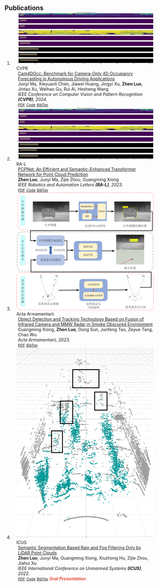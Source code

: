 <h2 id="publications" style="margin: 2px 0px -15px;">Publications</h2>

<div class="publications">
<ol class="bibliography">

<li>
<div class="pub-row">

  <div class="col-sm-3 abbr" style="position: relative;padding-right: 15px;padding-left: 15px;">
    <img src="assets/img/predictions.gif" class="teaser img-fluid z-depth-1">
    <abbr class="badge">CVPR</abbr>
  </div>

  <div class="col-sm-9" style="position: relative;padding-right: 15px;padding-left: 20px;">
    <div class="title"><a href="https://arxiv.org/abs/2311.17663">Cam4DOcc: Benchmark for Camera-Only 4D Occupancy Forecasting in Autonomous Driving Applications</a></div>
    <div class="author">Junyi Ma, Xieyuanli Chen, Jiawei Huang, Jingyi Xu, <strong>Zhen Luo</strong>, Jintao Xu, Weihao Gu, Rui Ai, Hesheng Wang </div>
    <div class="periodical"><em>IEEE Conference on Computer Vision and Pattern Recognition <strong>(CVPR)</strong>, 2024.</em></div>
    <div class="links">
      <a href="https://arxiv.org/pdf/2311.17663" class="btn btn-sm z-depth-0" role="button" target="_blank" style="font-size:12px;">PDF</a>
      <a href="https://github.com/Blurryface0814/PCPNet" class="btn btn-sm z-depth-0" role="button" target="_blank" style="font-size:12px;">Code</a>
      <a href="https://scholar.googleusercontent.com/scholar.bib?q=info:dSDIiNKpStUJ:scholar.google.com/&output=citation&scisdr=Cm0hZPtzEI7s6CnWycY:AGlGAw8AAAAAZIrQ0cYM2niwAZeZwgxdCLjJ2hc&scisig=AGlGAw8AAAAAZIrQ0WTPc4jeegVSnDLTNUuvImo&scisf=4&ct=citation&cd=-1&hl=zh-CN" class="btn btn-sm z-depth-0" role="button" target="_blank" style="font-size:12px;">BibTex</a>
    </div>
  </div>
</div>
</li>

<li>
<div class="pub-row">

  <div class="col-sm-3 abbr" style="position: relative;padding-right: 15px;padding-left: 15px;">
    <img src="assets/img/predictions.gif" class="teaser img-fluid z-depth-1">
    <abbr class="badge">RA-L</abbr>
  </div>

  <div class="col-sm-9" style="position: relative;padding-right: 15px;padding-left: 20px;">
    <div class="title"><a href="https://ieeexplore.ieee.org/abstract/document/10141631?casa_token=_FYx0HzvUMMAAAAA:umVVz5gsOHEUkf659uSD8SZyh4HsOR4dN4lVy5hucKSvOO8yjM66AxqF5hSh4HiiF8x4OE8gDepjoNw">PCPNet: An Efficient and Semantic-Enhanced Transformer Network for Point Cloud Prediction</a></div>
    <div class="author"><strong>Zhen Luo</strong>, Junyi Ma, Zijie Zhou, Guangming Xiong</div>
    <div class="periodical"><em>IEEE Robotics and Automation Letters <strong>(RA-L)</strong>, 2023.</em></div>
    <div class="links">
      <a href="https://arxiv.org/pdf/2304.07773.pdf" class="btn btn-sm z-depth-0" role="button" target="_blank" style="font-size:12px;">PDF</a>
      <a href="https://github.com/Blurryface0814/PCPNet" class="btn btn-sm z-depth-0" role="button" target="_blank" style="font-size:12px;">Code</a>
      <a href="https://scholar.googleusercontent.com/scholar.bib?q=info:dSDIiNKpStUJ:scholar.google.com/&output=citation&scisdr=Cm0hZPtzEI7s6CnWycY:AGlGAw8AAAAAZIrQ0cYM2niwAZeZwgxdCLjJ2hc&scisig=AGlGAw8AAAAAZIrQ0WTPc4jeegVSnDLTNUuvImo&scisf=4&ct=citation&cd=-1&hl=zh-CN" class="btn btn-sm z-depth-0" role="button" target="_blank" style="font-size:12px;">BibTex</a>
    </div>
  </div>
</div>
</li>


<li>
<div class="pub-row">

  <div class="col-sm-3 abbr" style="position: relative;padding-right: 15px;padding-left: 15px;">
    <img src="assets/img/framework.png" class="teaser img-fluid z-depth-1">
    <abbr class="badge">Acta Armamentarii</abbr>
  </div>

  <div class="col-sm-9" style="position: relative;padding-right: 15px;padding-left: 20px;">
    <div class="title"><a href="http://www.co-journal.com/EN/10.12382/bgxb.2022.0602">Object Detection and Tracking Technology Based on Fusion of Infrared Camera and MMW Radar in Smoke Obscured Environment </a></div>
    <div class="author">Guangming Xiong, <strong>Zhen Luo</strong>, Dong Sun, Junfeng Tao, Zeyue Tang, Chao Wu</div>
    <div class="periodical"><em>Acta Armamentarii, 2023.</em></div>
    <div class="links">
      <a href="http://www.co-journal.com/EN/10.12382/bgxb.2022.0602" class="btn btn-sm z-depth-0" role="button" target="_blank" style="font-size:12px;">PDF</a>
      <a href="https://scholar.googleusercontent.com/scholar.bib?q=info:_csk4Cy7h_wJ:scholar.google.com/&output=citation&scisdr=Cm0hZPtzEI7s6CnJL0o:AGlGAw8AAAAAZIrPN0rtKGSBcocfbFbBPUUZi2E&scisig=AGlGAw8AAAAAZIrPN4ao_l_7lLnKKjFYZHq5Wr4&scisf=4&ct=citation&cd=-1&hl=zh-CN" class="btn btn-sm z-depth-0" role="button" target="_blank" style="font-size:12px;">BibTex</a>
    </div>
  </div>
</div>
</li>


<li>
<div class="pub-row">

  <div class="col-sm-3 abbr" style="position: relative;padding-right: 15px;padding-left: 15px;">
    <img src="assets/img/rain_pred.png" class="teaser img-fluid z-depth-1">
    <abbr class="badge">ICUS</abbr>
  </div>

  <div class="col-sm-9" style="position: relative;padding-right: 15px;padding-left: 20px;">
    <div class="title"><a href="https://ieeexplore.ieee.org/abstract/document/9986567?casa_token=qNchr2SfrosAAAAA:X_eFBocqcNKX0-2tRllN3RNuQDV-_McLf5TZvMv_nkcKkpPzfYNVSDCNyC7jkNubSb2a3Zi6420n5VY">Semantic Segmentation Based Rain and Fog Filtering Only by LiDAR Point Clouds</a></div>
    <div class="author"><strong>Zhen Luo</strong>, Junyi Ma, Guangming Xiong, Xiuzhong Hu, Zijie Zhou, Jiahui Xu</div>
    <div class="periodical"><em>IEEE International Conference on Unmanned Systems <strong>(ICUS)</strong>, 2022.</em></div>
    <div class="links">
      <a href="https://ieeexplore.ieee.org/abstract/document/9986567?casa_token=qNchr2SfrosAAAAA:X_eFBocqcNKX0-2tRllN3RNuQDV-_McLf5TZvMv_nkcKkpPzfYNVSDCNyC7jkNubSb2a3Zi6420n5VY" class="btn btn-sm z-depth-0" role="button" target="_blank" style="font-size:12px;">PDF</a>
      <a href="https://github.com/Blurryface0814/SunnyNet" class="btn btn-sm z-depth-0" role="button" target="_blank" style="font-size:12px;">Code</a>
      <a href="https://scholar.googleusercontent.com/scholar.bib?q=info:up5tYRsDTXwJ:scholar.google.com/&output=citation&scisdr=Cm0hZPtzEI7s6CnWR0g:AGlGAw8AAAAAZIrQX0iZJMbyHls6PCgEJvIlCGY&scisig=AGlGAw8AAAAAZIrQX9y3ddOyDA6fLZVkJnc8GFY&scisf=4&ct=citation&cd=-1&hl=zh-CN" class="btn btn-sm z-depth-0" role="button" target="_blank" style="font-size:12px;">BibTex</a>
      <strong><i style="color:#e74d3c">Oral Presentation</i></strong>
    </div>
  </div>
</div>
</li>

  
<br>

</ol>
</div>
